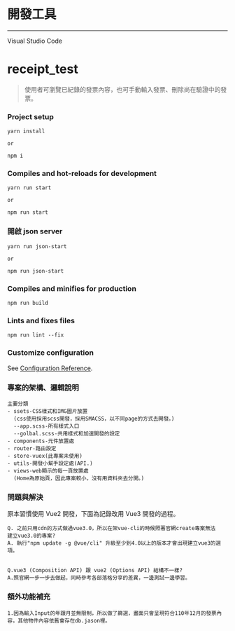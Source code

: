 # 開發工具

---

Visual Studio Code

# receipt_test

> 使用者可瀏覽已紀錄的發票內容，也可手動輸入發票、刪除尚在驗證中的發票。

### Project setup

```
yarn install

or

npm i
```

### Compiles and hot-reloads for development

```
yarn run start

or

npm run start
```

### 開啟 json server

```
yarn run json-start

or

npm run json-start
```

### Compiles and minifies for production

```
npm run build
```

### Lints and fixes files

```
npm run lint --fix
```

### Customize configuration

See [Configuration Reference](https://cli.vuejs.org/config/).

### 專案的架構、邏輯說明

```
主要分類
- ssets-CSS樣式和IMG圖片放置
  (css使用採用scss開發，採用SMACSS，以不同page的方式去開發。)
  --app.scss-所有樣式入口
  --golbal.scss-共用樣式和加速開發的設定
- components-元件放置處
- router-路由設定
- store-vuex(此專案未使用)
- utils-開發小幫手設定處(API.)
- views-web顯示的每一頁放置處
  (Home為原始頁，因此專案較小，沒有用資料夾去分開。)
```

### 問題與解決

原本習慣使用 Vue2 開發，下面為記錄改用 Vue3 開發的過程。

```
Q. 之前只用cdn的方式做過vue3.0，所以在架vue-cli的時候照著官網create專案無法
建立vue3.0的專案?
A. 執行"npm update -g @vue/cli" 升級至少到4.0以上的版本才會出現建立vue3的選項。


Q.vue3 (Composition API) 跟 vue2 (Options API) 結構不一樣?
A.照官網一步一步去做起，同時參考各部落格分享的差異，一邊測試一邊學習。
```

### 額外功能補充
```
1.因為輸入Input的年跟月並無限制，所以做了篩選，畫面只會呈現符合110年12月的發票內容，其他物件內容依舊會存在db.jason裡。
```
